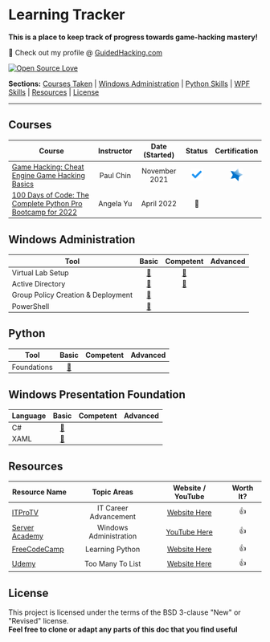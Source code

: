 # Learning Tracker
**This is a place to keep track of progress towards game-hacking mastery!**

:link: Check out my profile @ [GuidedHacking.com](https://guidedhacking.com/members/n3tbi0s.274842/) 

[![Open Source Love](https://firstcontributions.github.io/open-source-badges/badges/open-source-v3/open-source.png)](https://github.com/firstcontributions/open-source-badges)

**Sections:** 
[Courses Taken](https://github.com/N3TBI0S/Learning-Tracker/blob/master/README.md#courses) |
[Windows Administration](https://github.com/N3TBI0S/Learning-Tracker/blob/master/README.md#windows-administration) |
[Python Skills](https://github.com/N3TBI0S/Learning-Tracker/blob/master/README.md#python) |
[WPF Skills](https://github.com/N3TBI0S/Learning-Tracker/blob/master/README.md#windows-presentation-foundation) |
[Resources](https://github.com/N3TBI0S/Learning-Tracker/blob/master/README.md#resources) |
[License](https://github.com/N3TBI0S/Learning-Tracker/blob/master/README.md#license)

---

## Courses
| Course | Instructor     | Date (Started)   | Status   | Certification  |
|--------|:----------------:|:----------------:|:--------:|:--------------:|
|[Game Hacking: Cheat Engine Game Hacking Basics](https://www.udemy.com/course/cheat-engine-game-hacking-basics/ "Game Hacking: Cheat Engine Game Hacking Basics")|Paul Chin |November 2021|![](https://github.com/N3TBI0S/Learning-Tracker/blob/main/Icons/complete.png "Complete") | [![Certificate](https://github.com/N3TBI0S/Learning-Tracker/blob/main/Icons/star.png)](https://github.com/N3TBI0S/Learning-Tracker/blob/main/Certificates/GameHacking-CheatEngine_PaulChin.jpg "View Cerificate") |
|[100 Days of Code: The Complete Python Pro Bootcamp for 2022](https://www.udemy.com/course/100-days-of-code/ "100 Days of Code: The Complete Python Pro Bootcamp for 2022")| Angela Yu |April 2022| :runner: | |

## Windows Administration
| Tool         |       Basic          |      Competent       |       Advanced       | 
|-----------------|:--------------------:|:--------------------:|:--------------------:|
|Virtual Lab Setup              | [:red_circle:](# "n00b") | [:red_circle:](# "lessn00b") |      |
|Active Directory           | [:red_circle:](# "n00b") | [:red_circle:](# "lessn00b") |      |
|Group Policy Creation & Deployment             | [:red_circle:](# "n00b") |  |      |
|PowerShell              | [:red_circle:](# "n00b") |  |      |

## Python
| Tool         |       Basic          |      Competent       |       Advanced       | 
|-----------------|:--------------------:|:--------------------:|:--------------------:|
|Foundations           | [:red_circle:](# "n00b") | |      |

## Windows Presentation Foundation
| Language         |       Basic          |      Competent       |       Advanced       | 
|-----------------|:--------------------:|:--------------------:|:--------------------:|
|C#           | [:red_circle:](# "n00b") | |      |
|XAML              | [:red_circle:](# "n00b") |  |      |

## Resources
| Resource Name            |       Topic Areas         |     Website / YouTube     | Worth It? |
|-----------------|:--------------------:|:--------------------:|:--------------------:|
|[ITProTV](https://www.itpro.tv/)| IT Career Advancement | [Website Here](https://www.itpro.tv/) |👍 |
|[Server Academy](https://www.youtube.com/c/ServerAcademy) | Windows Administration | [YouTube Here](https://www.youtube.com/c/ServerAcademy) |   👍   |
|[FreeCodeCamp](https://www.freecodecamp.org/) | Learning Python | [Website Here](https://www.freecodecamp.org/) | 👍 |
|[Udemy](https://www.udemy.com/) | Too Many To List | [Website Here](https://www.udemy.com/) | 👍 |

## License
This project is licensed under the terms of the BSD 3-clause "New" or "Revised" license.<br>
**Feel free to clone or adapt any parts of this doc that you find useful**
